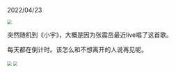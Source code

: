 2022/04/23

<img src="image/qiuxingbashou2.jpeg" style="zoom:60%;" />

突然随机到《小宇》，大概是因为张震岳最近live唱了这首歌。

每天都在倒计时。该怎么和不想离开的人说再见呢。

<img src="image/xiaoyu1.jpeg" style="zoom:60%;" />

<img src="image/xiaoyu2.jpeg" style="zoom:60%;" />